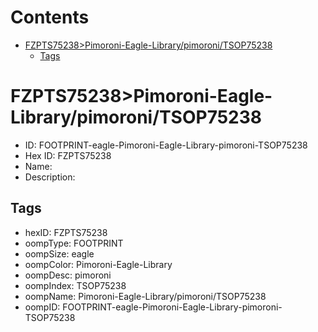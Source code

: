 



Contents
========

* [FZPTS75238>Pimoroni-Eagle-Library/pimoroni/TSOP75238](#fzpts75238pimoroni-eagle-librarypimoronitsop75238)
	* [Tags](#tags)

# FZPTS75238>Pimoroni-Eagle-Library/pimoroni/TSOP75238

- ID: FOOTPRINT-eagle-Pimoroni-Eagle-Library-pimoroni-TSOP75238
- Hex ID: FZPTS75238
- Name: 
- Description: 

## Tags

- hexID: FZPTS75238
- oompType: FOOTPRINT
- oompSize: eagle
- oompColor: Pimoroni-Eagle-Library
- oompDesc: pimoroni
- oompIndex: TSOP75238
- oompName: Pimoroni-Eagle-Library/pimoroni/TSOP75238
- oompID: FOOTPRINT-eagle-Pimoroni-Eagle-Library-pimoroni-TSOP75238
